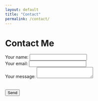 ```yaml
---
layout: default
title: "Contact"
permalink: /contact/
---
```


# Contact Me

<form action="https://formspree.io/f/myyrqzyo" method="POST">
  <label>
    Your name:
    <input type="text" name="name" required>
  </label>
  <br>
  <label>
    Your email:
    <input type="email" name="_replyto" required>
  </label>
  <br>
  <label>
    Your message:
    <textarea name="message" required></textarea>
  </label>
<br>
  <!-- Honeypot field -->
  <label style="display:none;">
    Do not fill this out:
    <input type="text" name="_honeypot" style="display:none;">
  </label>
  <br>  
  <br>
  <button type="submit">Send</button>
</form>
